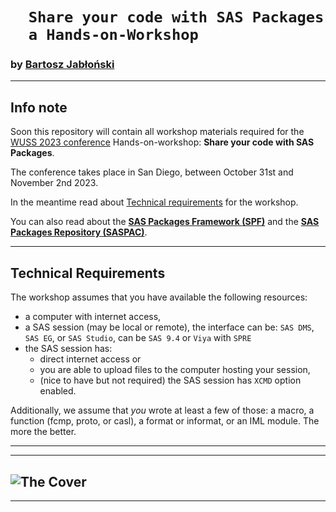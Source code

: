# `   Share your code with SAS Packages   ` <br/> `   a Hands-on-Workshop   ` 

### by [Bartosz Jabłoński](https://www.linkedin.com/in/yabwon)

---

## Info note

Soon this repository will contain all workshop materials required for the [WUSS 2023 conference](https://wuss.org) Hands-on-workshop: **Share your code with SAS Packages**. 

The conference takes place in San Diego, between October 31st and November 2nd 2023.

In the meantime read about [Technical requirements](#technical-requirements) for the workshop.

You can also read about the [**SAS Packages Framework (SPF)**](https://github.com/yabwon/SAS_PACKAGES "SAS Packages Framework") and the [**SAS Packages Repository (SASPAC)**](https://github.com/SASPAC "SAS Packages Repository").

---

## Technical Requirements

The workshop assumes that you have available the following resources:
- a computer with internet access,
- a SAS session (may be local or remote), the interface can be: `SAS DMS`, `SAS EG`, or `SAS Studio`, can be `SAS 9.4` or `Viya` with `SPRE`
- the SAS session has:
  - direct internet access or
  - you are able to upload files to the computer hosting your session,
  - (nice to have but not required) the SAS session has `XCMD` option enabled.

Additionally, we assume that *you* wrote at least a few of those: a macro, a function (fcmp, proto, or casl), a format or informat, or an IML module. The more the better.


---

---

![The Cover](https://user-images.githubusercontent.com/9314894/269203505-1712d153-19ed-478b-ac18-e296e88c5d9c.PNG)
---

---
